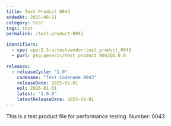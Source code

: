 ```yaml
---
title: Test Product 0043
addedAt: 2025-08-21
category: test
tags: test
permalink: /test-product-0043

identifiers:
  - cpe: cpe:2.3:a:testvendor:test_product_0043
  - purl: pkg:generic/test_product_0043@1.0.0

releases:
  - releaseCycle: "1.0"
    codename: "Test Codename 0043"
    releaseDate: 2025-01-01
    eol: 2026-01-01
    latest: "1.0.0"
    latestReleaseDate: 2025-01-01
---
```


This is a test product file for performance testing. Number: 0043
